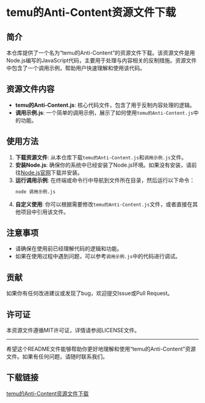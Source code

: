 # temu的Anti-Content资源文件下载

## 简介
本仓库提供了一个名为“temu的Anti-Content”的资源文件下载。该资源文件是用Node.js编写的JavaScript代码，主要用于处理与内容相关的反制措施。资源文件中包含了一个调用示例，帮助用户快速理解和使用该代码。

## 资源文件内容
- **temu的Anti-Content.js**: 核心代码文件，包含了用于反制内容处理的逻辑。
- **调用示例.js**: 一个简单的调用示例，展示了如何使用`temu的Anti-Content.js`中的功能。

## 使用方法
1. **下载资源文件**: 从本仓库下载`temu的Anti-Content.js`和`调用示例.js`文件。
2. **安装Node.js**: 确保你的系统中已经安装了Node.js环境。如果没有安装，请前往[Node.js官网](https://nodejs.org/)下载并安装。
3. **运行调用示例**: 在终端或命令行中导航到文件所在目录，然后运行以下命令：
   ```bash
   node 调用示例.js
   ```
4. **自定义使用**: 你可以根据需要修改`temu的Anti-Content.js`文件，或者直接在其他项目中引用该文件。

## 注意事项
- 请确保在使用前已经理解代码的逻辑和功能。
- 如果在使用过程中遇到问题，可以参考`调用示例.js`中的代码进行调试。

## 贡献
如果你有任何改进建议或发现了bug，欢迎提交Issue或Pull Request。

## 许可证
本资源文件遵循MIT许可证，详情请参阅LICENSE文件。

---

希望这个README文件能够帮助你更好地理解和使用“temu的Anti-Content”资源文件。如果有任何问题，请随时联系我们。

## 下载链接

[temu的Anti-Content资源文件下载](https://pan.quark.cn/s/f29eeea93d55)